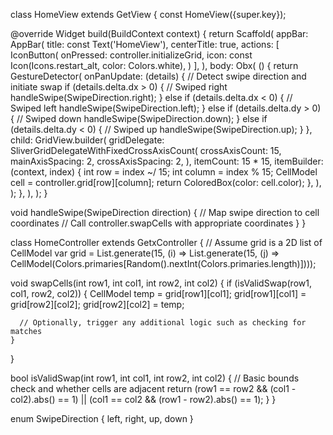class HomeView extends GetView<HomeController> {
  const HomeView({super.key});

  @override
  Widget build(BuildContext context) {
    return Scaffold(
      appBar: AppBar(
        title: const Text('HomeView'),
        centerTitle: true,
        actions: [
          IconButton(
            onPressed: controller.initializeGrid,
            icon: const Icon(Icons.restart_alt, color: Colors.white),
          )
        ],
      ),
      body: Obx(
        () {
          return GestureDetector(
            onPanUpdate: (details) {
              // Detect swipe direction and initiate swap
              if (details.delta.dx > 0) {
                // Swiped right
                handleSwipe(SwipeDirection.right);
              } else if (details.delta.dx < 0) {
                // Swiped left
                handleSwipe(SwipeDirection.left);
              } else if (details.delta.dy > 0) {
                // Swiped down
                handleSwipe(SwipeDirection.down);
              } else if (details.delta.dy < 0) {
                // Swiped up
                handleSwipe(SwipeDirection.up);
              }
            },
            child: GridView.builder(
              gridDelegate: SliverGridDelegateWithFixedCrossAxisCount(
                crossAxisCount: 15,
                mainAxisSpacing: 2,
                crossAxisSpacing: 2,
              ),
              itemCount: 15 * 15,
              itemBuilder: (context, index) {
                int row = index ~/ 15;
                int column = index % 15;
                CellModel cell = controller.grid[row][column];
                return ColoredBox(color: cell.color);
              },
            ),
          );
        },
      ),
    );
  }

  void handleSwipe(SwipeDirection direction) {
    // Map swipe direction to cell coordinates
    // Call controller.swapCells with appropriate coordinates
  }
}

class HomeController extends GetxController {
  // Assume grid is a 2D list of CellModel
  var grid = List.generate(15, (i) => List.generate(15, (j) => CellModel(Colors.primaries[Random().nextInt(Colors.primaries.length)])));

  void swapCells(int row1, int col1, int row2, int col2) {
    if (isValidSwap(row1, col1, row2, col2)) {
      CellModel temp = grid[row1][col1];
      grid[row1][col1] = grid[row2][col2];
      grid[row2][col2] = temp;

      // Optionally, trigger any additional logic such as checking for matches
    }
  }

  bool isValidSwap(int row1, int col1, int row2, int col2) {
    // Basic bounds check and whether cells are adjacent
    return (row1 == row2 && (col1 - col2).abs() == 1) || (col1 == col2 && (row1 - row2).abs() == 1);
  }
}

enum SwipeDirection { left, right, up, down }
